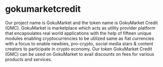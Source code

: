 # gokumarketcredit
Our project name is GokuMarket and the token name is GokuMarket Credit (GMC).  GokuMarket is marketplace which acts as utility provider platform that encapsulates real world applications with the help of fifteen unique modules enabling cryptocurrencies to be utilized same as fiat currencies with a focus to enable newbies, pro-crypto, social media stars &amp; content creators to participate in crypto economy. Our token GokuMarket Credit (GMC) can be used on GokuMarket to avail discounts on fees for various products and services.
